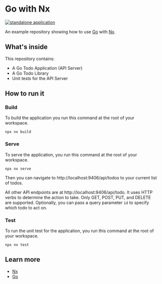 # Go with Nx

[![standalone application](https://img.shields.io/static/v1?label=Nx%20setup&message=standalone%20app&color=blue)](https://nx.dev/concepts/integrated-vs-package-based#standalone-applications)

An example repository showing how to use [Go](https://go.dev/) with [Nx](https://nx.dev).

## What's inside

This repository contains:
- A Go Todo Application (API Server)
- A Go Todo Library
- Unit tests for the API Server

## How to run it

### Build

To build the application you run this command at the root of your workspace.
```shell
npx nx build
```

### Serve

To serve the application, you run this command at the root of your workspace.
```shell
npx nx serve
```
Then you can navigate to http://localhost:9406/api/todos to your current list of todos.

All other API endpoints are at http://localhost:9406/api/todo. It uses HTTP verbs to determine the action to take. Only GET, POST, PUT, and DELETE are supported. Optionally, you can pass a query parameter `id` to specify which todo to act on.


### Test
To run the unit test for the application, you run this command at the root of your workspace.

```shell
npx nx test
```

## Learn more

- [Nx](https://nx.dev)
- [Go](https://go.dev)
